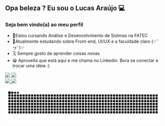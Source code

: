 ## Opa beleza ? Eu sou o Lucas Araújo 💻
### Seja bem vindo(a) ao meu perfil

- 📘Estou cursando Análise e Desenvolvimento de Sistmas na FATEC
- 📌Atualmente estudando sobre Front-end, UI/UX e a faculdade claro (☞ﾟヮﾟ)☞
- 🗓 Sempre gosto de aprender coisas novas
- 😀 Aproveita que está aqui e me chama no Linkedin. Bora se conectar e trocar uma ideia :)

<div>
 <a href=https://open.spotify.com/user/lfelipe233?si=fb7db3b0fd2441fa target="_blank"><img src=https://img.shields.io/badge/Spotify-1ED760?&style=for-the-badge&logo=spotify&logoColor=white target="_blank"></a>
 <a href=https://www.linkedin.com/in/lf-araujo/ target="_blank"><img src=https://img.shields.io/badge/LinkedIn-0077B5?style=for-the-badge&logo=linkedin&logoColor=white target="_blank"></a>
 </div>
 
 <div>
  <a href="https://github.com/LFeli">
  <img height="150em" src="https://github-readme-stats.vercel.app/api?username=LFeli&show_icons=true&theme=dark&include_all_commits=true&count_private=true"/>
  <img height="150em" src="https://github-readme-stats.vercel.app/api/top-langs/?username=LFeli&layout=compact&langs_count=7&theme=dark"/>
</div>


   ![Snake animation](https://github.com/LFeli/LFeli/blob/output/github-contribution-grid-snake.svg)
  
 
  

